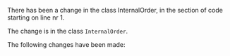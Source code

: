 There has been a change in the class InternalOrder, in the section of code starting on line nr 1.
  
The change is in the class ```InternalOrder```.
  
The following changes have been made:  
